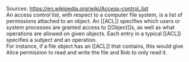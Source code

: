 Sources:
https://en.wikipedia.org/wiki/Access-control_list
\
An access control list, with respect to a computer file system, is a list of permissions attached to an object. An [[ACL]] specifies which users or system processes are granted access to [[Object]]s, as well as what operations are allowed on given objects. Each entry in a typical [[ACL]] specifies a subject and an operation. 
\
For instance, if a file object has an [[ACL]] that contains, this would give Alice permission to read and write the file and Bob to only read it.
